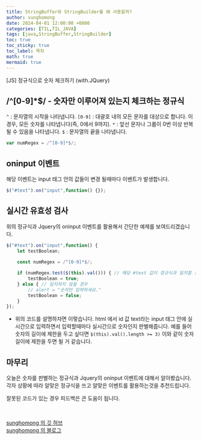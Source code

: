 ```yaml
---
title: StringBuffer와 StringBuilder를 왜 사용할까?
author: sunghomong
date: 2024-04-01 12:00:00 +0800
categories: [TIL,TIL_JAVA]
tags: [java,StringBuffer,StringBuilder]
toc: true
toc_sticky: true
toc_label: 목차
math: true
mermaid: true
---
```


[JS] 정규식으로 숫자 체크하기 (with.JQuery)

## /^[0-9]*$/ - 숫자만 이루어져 있는지 체크하는 정규식

``^`` : 문자열의 시작을 나타냅니다.
``[0-9]`` : 대괄호 내의 모든 문자를 대상으로 합니다. 이 경우, 모든 숫자를 나타냅니다(즉, 0에서 9까지).
``*`` : 앞선 문자나 그룹이 0번 이상 반복될 수 있음을 나타냅니다.
``$`` : 문자열의 끝을 나타냅니다.

```js
var numRegex = /^[0-9]*$/;
```

## oninput 이벤트

해당 이벤트는 input 태그 안의 값들이 변경 될때마다 이벤트가 발생합니다.

```js
$("#text").on("input",function() {});
```

## 실시간 유효성 검사

위의 정규식과 Jquery의 oninput 이벤트를 활용해서 간단한 예제를 보여드리겠습니다.

```js
$("#text").on("input",function() {
	let testBoolean;
	
	const numRegex = /^[0-9]*$/;

	if (numRegex.test($(this).val())) { // 해당 #text 값이 정규식과 일치할 경우
		testBoolean = true;
	} else { // 일치하지 않을 경우
		// alert = "숫자만 입력하세요."
		testBoolean = false;
	}
});
```

- 위의 코드를 설명하자면 이렇습니다. html 에서 id 값 text라는 input 태그 안에 실시간으로 입력하면서 입력할때마다 실시간으로 숫자인지 판별해줍니다. 예를 들어 숫자의 길이에 제한을 두고 싶다면 ``$(this).val().length >= 3)`` 이와 같이 숫자 길이에 제한을 두면 될 거 같습니다.

## 마무리

오늘은 숫자를 판별하는 정규식과 Jquery의 oninput 이벤트에 대해서 알아봤습니다.
각자 상황에 따라 알맞은 정규식을 쓰고 알맞은 이벤트를 활용하는것을 추천드립니다.

잘못된 코드가 있는 경우 피드백은 큰 도움이 됩니다. 

<br>

[sunghomong 의 깃 허브](https://github.com/sunghomong) <br>
[sunghomong 의 블로그](https://sunghomong.github.io/)
